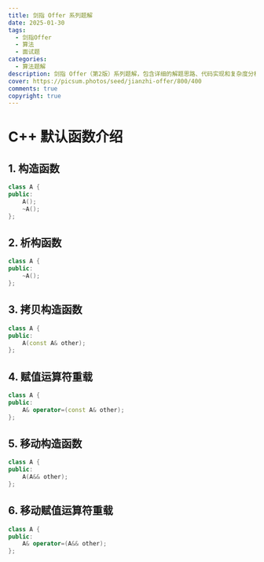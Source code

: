 ```yaml
---
title: 剑指 Offer 系列题解
date: 2025-01-30
tags: 
  - 剑指Offer
  - 算法
  - 面试题
categories:
  - 算法题解
description: 剑指 Offer（第2版）系列题解，包含详细的解题思路、代码实现和复杂度分析，帮助你更好地准备技术面试
cover: https://picsum.photos/seed/jianzhi-offer/800/400
comments: true
copyright: true
---
```


# C++ 默认函数介绍

## 1. 构造函数
```cpp
class A {
public:
    A();
    ~A();
};
```

## 2. 析构函数
```cpp
class A {
public:
    ~A();
};
```

## 3. 拷贝构造函数
```cpp
class A {
public:
    A(const A& other);
};
```

## 4. 赋值运算符重载
```cpp
class A {
public:
    A& operator=(const A& other);
};
```

## 5. 移动构造函数
```cpp
class A {
public:
    A(A&& other);
};
```

## 6. 移动赋值运算符重载
```cpp
class A {
public:
    A& operator=(A&& other);
};
```

